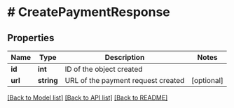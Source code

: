 # # CreatePaymentResponse

## Properties

Name | Type | Description | Notes
------------ | ------------- | ------------- | -------------
**id** | **int** | ID of the object created |
**url** | **string** | URL of the payment request created | [optional]

[[Back to Model list]](../../README.md#models) [[Back to API list]](../../README.md#endpoints) [[Back to README]](../../README.md)
